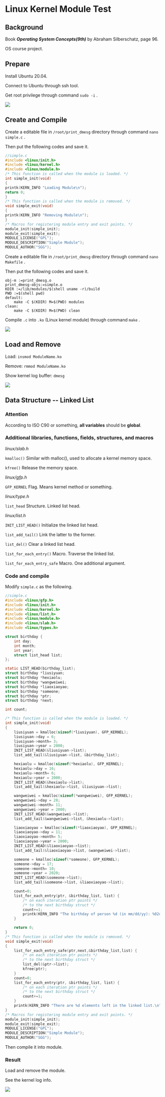 # Linux Kernel Module Test

## Background

Book ***Operating System Concepts(9th)*** by Abraham Silberschatz, page 96.

OS course project.

## Prepare

Install Ubuntu 20.04.

Connect to Ubuntu through ssh tool.

Get root privilege through command `sudo -i` .

<img src="images/20201017_Prepare.jpg">

## Create and Compile

Create a editable file in `/root/print_dmesg` directory through command `nano simple.c` .

Then put the following codes and save it.

```c
//simple.c
#include <linux/init.h>
#include <linux/kernel.h>
#include <linux/module.h>
/* This function is called when the module is loaded. */
int simple_init(void)
{
printk(KERN_INFO "Loading Module\n");
return 0;
}
/* This function is called when the module is removed. */
void simple_exit(void)
{
printk(KERN_INFO "Removing Module\n");
}
/* Macros for registering module entry and exit points. */
module_init(simple_init);
module_exit(simple_exit);
MODULE_LICENSE("GPL");
MODULE_DESCRIPTION("Simple Module");
MODULE_AUTHOR("SGG");
```

Create a editable file in `/root/print_dmesg` directory through command `nano Makefile` .

Then put the following codes and save it.

```
obj-m :=print_dmesg.o
print_dmesg-objs:=simple.o
KDIR :=/lib/modules/$(shell uname -r)/build
PWD :=$(shell pwd)
default:
	make -C $(KDIR) M=$(PWD) modules
clean:
	make -C $(KDIR) M=$(PWD) clean
```

Compile `.c` into `.ko` (Linux kernel module) through command `make` .

<img src="images/20201017_CreateAndCompile.jpg">

## Load and Remove

Load: `insmod ModuleName.ko`

Remove: `rmmod ModuleName.ko`

Show kernel log buffer: `dmesg`

<img src="images/20201017_LoadAndRemove.jpg">

## Data Structure -- Linked List

### Attention

According to ISO C90 or something, **all variables** should be **global**.

### Additional libraries, functions, fields, structures, and macros

*linux/slab.h*

`kmalloc()` Similar with malloc(), used to allocate a kernel memory space.

`kfree()` Release the memory space.

*linux/gfp.h*

`GFP_KERNEL` Flag. Means kernel method or something.

*linux/type.h*

`list_head` Structure. Linked list head.

*linux/list.h*

`INIT_LIST_HEAD()` Initialize the linked list head.

`list_add_tail()` Link the latter to the former.

`list_del()` Clear a linked list head.

`list_for_each_entry()` Macro. Traverse the linked list.

`list_for_each_entry_safe` Macro. One additional argument.

### Code and compile

Modify `simple.c` as the following.

```c
//simple.c
#include <linux/gfp.h>
#include <linux/init.h>
#include <linux/kernel.h>
#include <linux/list.h>
#include <linux/module.h>
#include <linux/slab.h>
#include <linux/types.h>

struct birthday {
	int day;
	int month;
	int year;
	struct list_head list;
};

static LIST_HEAD(birthday_list);
struct birthday *liusiyuan;
struct birthday *hexiaolu;
struct birthday *wangweiwei;
struct birthday *liaoxiaoyao;
struct birthday *someone;
struct birthday *ptr;
struct birthday *next;

int count;

/* This function is called when the module is loaded. */
int simple_init(void)
{
	liusiyuan = kmalloc(sizeof(*liusiyuan), GFP_KERNEL);
	liusiyuan->day = 6;
	liusiyuan->month= 3;
	liusiyuan->year = 2000;
	INIT_LIST_HEAD(&liusiyuan->list);
	list_add_tail(&liusiyuan->list, &birthday_list);

	hexiaolu = kmalloc(sizeof(*hexiaolu), GFP_KERNEL);
	hexiaolu->day = 16;
	hexiaolu->month= 6;
	hexiaolu->year = 2000;
	INIT_LIST_HEAD(&hexiaolu->list);
	list_add_tail(&hexiaolu->list, &liusiyuan->list);

	wangweiwei = kmalloc(sizeof(*wangweiwei), GFP_KERNEL);
	wangweiwei->day = 28;
	wangweiwei->month= 11;
	wangweiwei->year = 2000;
	INIT_LIST_HEAD(&wangweiwei->list);
	list_add_tail(&wangweiwei->list, &hexiaolu->list);

	liaoxiaoyao = kmalloc(sizeof(*liaoxiaoyao), GFP_KERNEL);
	liaoxiaoyao->day = 11;
	liaoxiaoyao->month= 5;
	liaoxiaoyao->year = 2000;
	INIT_LIST_HEAD(&liaoxiaoyao->list);
	list_add_tail(&liaoxiaoyao->list, &wangweiwei->list);

	someone = kmalloc(sizeof(*someone), GFP_KERNEL);
	someone->day = 17;
	someone->month= 10;
	someone->year = 2020;
	INIT_LIST_HEAD(&someone->list);
	list_add_tail(&someone->list, &liaoxiaoyao->list);

	count=0;
	list_for_each_entry(ptr, &birthday_list, list) {
		/* on each iteration ptr points */
		/* to the next birthday struct */
        count+=1;
        printk(KERN_INFO "The birthday of person %d (in mm/dd/yy): %02d/%02d/%02d.\n", count, ptr->month, ptr->day, ptr->year);
	}

	return 0;
}
/* This function is called when the module is removed. */
void simple_exit(void)
{
	list_for_each_entry_safe(ptr,next,&birthday_list,list) {
		/* on each iteration ptr points */
		/* to the next birthday struct */
		list_del(&ptr->list);
		kfree(ptr);
	}
	count=0;
	list_for_each_entry(ptr, &birthday_list, list) {
		/* on each iteration ptr points */
		/* to the next birthday struct */
		count+=1;
	}
	printk(KERN_INFO "There are %d elements left in the linked list.\n", count);
}
/* Macros for registering module entry and exit points. */
module_init(simple_init);
module_exit(simple_exit);
MODULE_LICENSE("GPL");
MODULE_DESCRIPTION("Simple Module");
MODULE_AUTHOR("SGG");
```

Then compile it into module.

### Result

Load and remove the module.

See the kernel log info.

<img src="images/20201017_LinkedList.jpg">